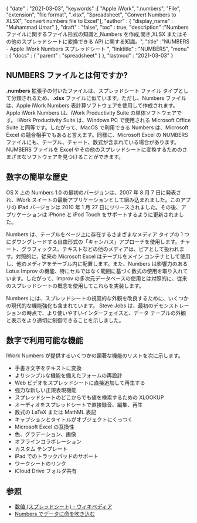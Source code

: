 {
  "date" : "2021-03-03",
  "keywords" :[ "Apple iWork", ".numbers", "File", "extension", "file format", ".xlsx", "Spreadsheet", "Convert Numbers to XLSX", "convert numbers file to Excel"],
  "author" : {
    "display_name" : "Muhammad Umar"
},
  "draft" : "false",
  "toc" : true,
  "description" :"Numbers ファイルに関するファイル形式の知識と,Numbers を作成,開き,XLSX またはその他のスプレッドシートに変換できる API に関する知識。",
  "title" :"NUMBERS - Apple iWork Numbers スプレッドシート ",
  "linktitle" : "NUMBERS",
  "menu" : {
    "docs" : {
      "parent" : "spreadsheet"
}
},
  "lastmod" : "2021-03-03"
}

## NUMBERS ファイルとは何ですか? ##

**.numbers** 拡張子の付いたファイルは、スプレッドシート ファイル タイプとして分類されるため、**.xlsx** ファイルに似ています。ただし、Numbers ファイルは、Apple iWork Numbers 表計算ソフトウェアを使用して作成されます。 Apple iWork Numbers は、iWork Productivity Suite の単体ソフトウェアです。 iWork Productivity Suite は、Windows PC で使用される Microsoft Office Suite と同等です。したがって、MacOS で利用できる Numbers は、Microsoft Excel の競合相手でもあると言えます。同様に、Microsoft Excel の NUMBERS ファイルにも、テーブル、チャート、数式が含まれている場合があります。 NUMBERS ファイルを Excel やその他のスプレッドシートに変換するためのさまざまなソフトウェアを見つけることができます。


## 数字の簡単な歴史 ##

OS X 上の Numbers 1.0 の最初のバージョンは、2007 年 8 月 7 日に発表され、iWork スイートの最新アプリケーションとして組み込まれました。このアプリの iPad バージョンは 2010 年 1 月 27 日にリリースされました。その後、アプリケーションは iPhone と iPod Touch をサポートするように更新されました。

Numbers は、テーブルをページ上に存在するさまざまなメディア タイプの 1 つにダウングレードする自由形式の「キャンバス」アプローチを使用します。チャート、グラフィックス、テキストなどの他のメディアは、ピアとして扱われます。対照的に、従来の Microsoft Excel はテーブルをメイン コンテナとして使用し、他のメディアをテーブル内に配置します。また、Numbers は影響力のある Lotus Improv の機能、特にセルではなく範囲に基づく数式の使用を取り入れています。したがって、Improv の多次元データベースの使用とは対照的に、従来のスプレッドシートの概念を使用してこれらを実装します。

Numbers には、スプレッドシートの視覚的な外観を改良するために、いくつかの現代的な機能強化も含まれています。 Steve Jobs は、最初のデモンストレーションの時点で、より使いやすいインターフェイスと、データ テーブルの外観と表示をより適切に制御できることを示しました。

## 数字で利用可能な機能 ##
IWork Numbers が提供するいくつかの顕著な機能のリストを次に示します。

- 手書き文字をテキストに変換
- よりシンプルな機能を備えたフォームの再設計
- Web ビデオをスプレッドシートに直接追加して再生する
- 強力な新しい正規表現機能
- スプレッドシートのどこからでも値を検索するための XLOOKUP
- オーディオをスプレッドシートで直接録音、編集、再生
- 数式の LaTeX または MathML 表記
- キャプションとタイトルがオブジェクトにくっつく
- Microsoft Excel の互換性
- 色、グラデーション、画像
- オフラインコラボレーション
- カスタム テンプレート
- iPad でのトラックパッドのサポート
- ワークシートのリンク
- iCloud Drive フォルダ共有


## 参照 ##

* [数値 (スプレッドシート) - ウィキペディア](https://en.wikipedia.org/wiki/Numbers_(spreadsheet))
* [Numbers でデータに命を吹き込む](https://www.apple.com/numbers/)


